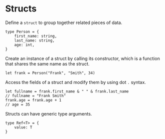 # Structs

Define a `struct` to group together related pieces of data.

```
type Person = {
    first_name: string,
    last_name: string,
    age: int,
}
```

Create an instance of a struct by calling its constructor, which is a function that shares the same name as the struct.

```
let frank = Person("Frank", "Smith", 34)
```

Access the fields of a struct and modify them by using dot `.` syntax.

```
let fullname = frank.first_name & " " & frank.last_name
// fullname = "Frank Smith"
frank.age = frank.age + 1
// age = 35
```

Structs can have generic type arguments.

```
type Ref<T> = {
    value: T
}
```